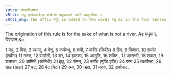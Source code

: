 ```yaml
---
sutra: मध्वादिभ्यश्च
vRtti: मधु इत्येवमादिभ्यः शब्देभ्यो मतुप्प्रत्ययो भवति चातुरर्थिकः ॥
vRtti_eng: The affix मतुप् is added to the words मधु &c in the four senses given above.
---
```

The origination of this rule is for the sake of what is not a river. As मधुमान्, विसवान् &c.

1 मधु, 2 बिस, 3 स्थाणु, 4 वेणु, 5 कर्कन्धु, 6 शमी, 7 करीर (किरीर) 8 हिम, 9 किशरा, 10 शर्याण (शर्पणा) 11 मरुत्, 12 वार्दाली, 13 शर, 14 इष्टका, 15 आसुति, 16 शक्ति , 17 आसन्दी, 18 शकल, 19 शलाका, 20 आमिषी (आमिधी) 21 इक्षु, 22 रोमन्, 23 स्रष्टि (मुष्टि हृष्टि) 24 रुष्य 25 तक्षशिला, 26 खड (खडा) 27 वट, 28 वेट (वेटा) 29 रम्य, 30 ऋक्ष, 31 मरुव, 32 दार्वाघाट.
